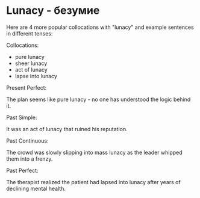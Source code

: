 # Lunacy - безумие

Here are 4 more popular collocations with "lunacy" and example sentences in different tenses:

Collocations:

- pure lunacy
- sheer lunacy
- act of lunacy
- lapse into lunacy

Present Perfect:

The plan seems like pure lunacy - no one has understood the logic behind it.

Past Simple:

It was an act of lunacy that ruined his reputation.

Past Continuous:

The crowd was slowly slipping into mass lunacy as the leader whipped them into a frenzy.

Past Perfect:

The therapist realized the patient had lapsed into lunacy after years of declining mental health.
